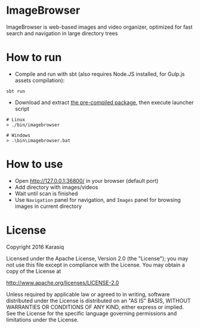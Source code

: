 # ImageBrowser
ImageBrowser is web-based images and video organizer, optimized for fast search and navigation in large directory trees

# How to run
* Compile and run with sbt (also requires Node.JS installed, for Gulp.js assets compilation):
```
sbt run
```

* Download and extract [the pre-compiled package](https://github.com/Karasiq/imagebrowser/releases/download/v1.0.0/imagebrowser-1.0.0.zip), then execute launcher script
```
# Linux
> ./bin/imagebrowser

# Windows
> .\bin\imagebrowser.bat
```

# How to use
* Open http://127.0.0.1:36800/ in your browser (default port)
* Add directory with images/videos
* Wait until scan is finished
* Use `Navigation` panel for navigation, and `Images` panel for browsing images in current directory

# License
Copyright 2016 Karasiq

Licensed under the Apache License, Version 2.0 (the "License");
you may not use this file except in compliance with the License.
You may obtain a copy of the License at

  http://www.apache.org/licenses/LICENSE-2.0

Unless required by applicable law or agreed to in writing, software
distributed under the License is distributed on an "AS IS" BASIS,
WITHOUT WARRANTIES OR CONDITIONS OF ANY KIND, either express or implied.
See the License for the specific language governing permissions and
limitations under the License.
